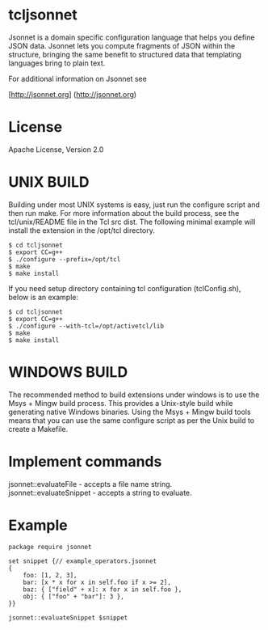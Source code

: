 tcljsonnet
=====

Jsonnet is a domain specific configuration language that helps you 
define JSON data. Jsonnet lets you compute fragments of JSON within 
the structure, bringing the same benefit to structured data that 
templating languages bring to plain text.

For additional information on Jsonnet see

[http://jsonnet.org] (http://jsonnet.org)


License
=====

Apache License, Version 2.0


UNIX BUILD
=====

Building under most UNIX systems is easy, just run the configure script
and then run make. For more information about the build process, see
the tcl/unix/README file in the Tcl src dist. The following minimal
example will install the extension in the /opt/tcl directory.

	$ cd tcljsonnet
	$ export CC=g++
	$ ./configure --prefix=/opt/tcl
	$ make
	$ make install
	
If you need setup directory containing tcl configuration (tclConfig.sh),
below is an example:

	$ cd tcljsonnet
	$ export CC=g++
	$ ./configure --with-tcl=/opt/activetcl/lib
	$ make
	$ make install


WINDOWS BUILD
=====

The recommended method to build extensions under windows is to use the
Msys + Mingw build process. This provides a Unix-style build while
generating native Windows binaries. Using the Msys + Mingw build tools
means that you can use the same configure script as per the Unix build
to create a Makefile.


Implement commands
=====

jsonnet::evaluateFile - accepts a file name string.  
jsonnet::evaluateSnippet - accepts a string to evaluate. 


Example
=====

    package require jsonnet

    set snippet {// example_operators.jsonnet
    {
        foo: [1, 2, 3],
        bar: [x * x for x in self.foo if x >= 2],
        baz: { ["field" + x]: x for x in self.foo },
        obj: { ["foo" + "bar"]: 3 },
    }}

    jsonnet::evaluateSnippet $snippet

